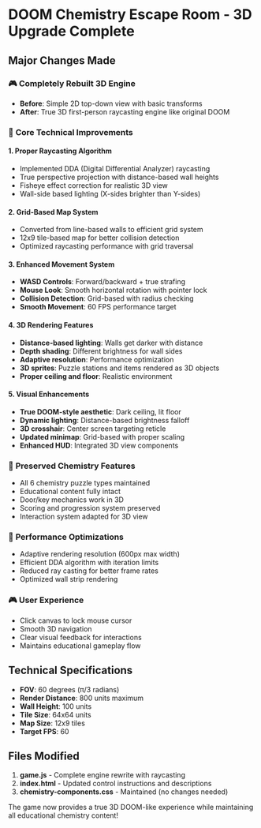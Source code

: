 # DOOM Chemistry Escape Room - 3D Upgrade Complete

## Major Changes Made

### 🎮 **Completely Rebuilt 3D Engine**
- **Before**: Simple 2D top-down view with basic transforms
- **After**: True 3D first-person raycasting engine like original DOOM

### 🔧 **Core Technical Improvements**

#### 1. **Proper Raycasting Algorithm**
- Implemented DDA (Digital Differential Analyzer) raycasting
- True perspective projection with distance-based wall heights
- Fisheye effect correction for realistic 3D view
- Wall-side based lighting (X-sides brighter than Y-sides)

#### 2. **Grid-Based Map System**
- Converted from line-based walls to efficient grid system
- 12x9 tile-based map for better collision detection
- Optimized raycasting performance with grid traversal

#### 3. **Enhanced Movement System**
- **WASD Controls**: Forward/backward + true strafing
- **Mouse Look**: Smooth horizontal rotation with pointer lock
- **Collision Detection**: Grid-based with radius checking
- **Smooth Movement**: 60 FPS performance target

#### 4. **3D Rendering Features**
- **Distance-based lighting**: Walls get darker with distance
- **Depth shading**: Different brightness for wall sides
- **Adaptive resolution**: Performance optimization
- **3D sprites**: Puzzle stations and items rendered as 3D objects
- **Proper ceiling and floor**: Realistic environment

#### 5. **Visual Enhancements**
- **True DOOM-style aesthetic**: Dark ceiling, lit floor
- **Dynamic lighting**: Distance-based brightness falloff
- **3D crosshair**: Center screen targeting reticle
- **Updated minimap**: Grid-based with proper scaling
- **Enhanced HUD**: Integrated 3D view components

### 🧪 **Preserved Chemistry Features**
- All 6 chemistry puzzle types maintained
- Educational content fully intact
- Door/key mechanics work in 3D
- Scoring and progression system preserved
- Interaction system adapted for 3D view

### 🎯 **Performance Optimizations**
- Adaptive rendering resolution (600px max width)
- Efficient DDA algorithm with iteration limits
- Reduced ray casting for better frame rates
- Optimized wall strip rendering

### 🎮 **User Experience**
- Click canvas to lock mouse cursor
- Smooth 3D navigation
- Clear visual feedback for interactions
- Maintains educational gameplay flow

## Technical Specifications

- **FOV**: 60 degrees (π/3 radians)
- **Render Distance**: 800 units maximum
- **Wall Height**: 100 units
- **Tile Size**: 64x64 units
- **Map Size**: 12x9 tiles
- **Target FPS**: 60

## Files Modified

1. **game.js** - Complete engine rewrite with raycasting
2. **index.html** - Updated control instructions and descriptions
3. **chemistry-components.css** - Maintained (no changes needed)

The game now provides a true 3D DOOM-like experience while maintaining all educational chemistry content!